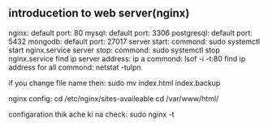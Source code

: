 ## introducetion to web server(nginx)
nginx: default port: 80
mysql: default port: 3306
postgresql: default port: 5432
mongodb: default port: 27017
server start: 
  commond: sudo systemctl start nginx.service
server stop: 
  commond: sudo systemctl stop nginx.service
find ip server address: ip a
commond: lsof -i -t:80
find ip address for all commond: netstat -tulpn

if you change file name then:
  sudo mv index.html index.backup

nginx config:
  cd /etc/nginx/sites-availeable
  cd /var/www/html/

configaration thik ache ki na check:
  sudo nginx -t